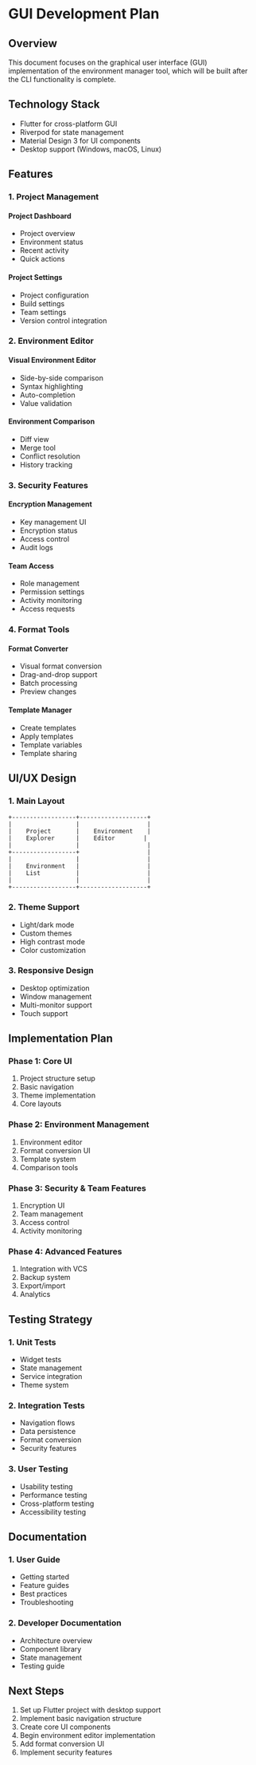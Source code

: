 # GUI Development Plan

## Overview

This document focuses on the graphical user interface (GUI) implementation of the environment manager tool, which will be built after the CLI functionality is complete.

## Technology Stack

- Flutter for cross-platform GUI
- Riverpod for state management
- Material Design 3 for UI components
- Desktop support (Windows, macOS, Linux)

## Features

### 1. Project Management

#### Project Dashboard
- Project overview
- Environment status
- Recent activity
- Quick actions

#### Project Settings
- Project configuration
- Build settings
- Team settings
- Version control integration

### 2. Environment Editor

#### Visual Environment Editor
- Side-by-side comparison
- Syntax highlighting
- Auto-completion
- Value validation

#### Environment Comparison
- Diff view
- Merge tool
- Conflict resolution
- History tracking

### 3. Security Features

#### Encryption Management
- Key management UI
- Encryption status
- Access control
- Audit logs

#### Team Access
- Role management
- Permission settings
- Activity monitoring
- Access requests

### 4. Format Tools

#### Format Converter
- Visual format conversion
- Drag-and-drop support
- Batch processing
- Preview changes

#### Template Manager
- Create templates
- Apply templates
- Template variables
- Template sharing

## UI/UX Design

### 1. Main Layout
```
+------------------+-------------------+
|                  |                   |
|    Project       |    Environment    |
|    Explorer      |    Editor        |
|                  |                   |
+------------------+                   |
|                  |                   |
|    Environment   |                   |
|    List          |                   |
|                  |                   |
+------------------+-------------------+
```

### 2. Theme Support
- Light/dark mode
- Custom themes
- High contrast mode
- Color customization

### 3. Responsive Design
- Desktop optimization
- Window management
- Multi-monitor support
- Touch support

## Implementation Plan

### Phase 1: Core UI
1. Project structure setup
2. Basic navigation
3. Theme implementation
4. Core layouts

### Phase 2: Environment Management
1. Environment editor
2. Format conversion UI
3. Template system
4. Comparison tools

### Phase 3: Security & Team Features
1. Encryption UI
2. Team management
3. Access control
4. Activity monitoring

### Phase 4: Advanced Features
1. Integration with VCS
2. Backup system
3. Export/import
4. Analytics

## Testing Strategy

### 1. Unit Tests
- Widget tests
- State management
- Service integration
- Theme system

### 2. Integration Tests
- Navigation flows
- Data persistence
- Format conversion
- Security features

### 3. User Testing
- Usability testing
- Performance testing
- Cross-platform testing
- Accessibility testing

## Documentation

### 1. User Guide
- Getting started
- Feature guides
- Best practices
- Troubleshooting

### 2. Developer Documentation
- Architecture overview
- Component library
- State management
- Testing guide

## Next Steps

1. Set up Flutter project with desktop support
2. Implement basic navigation structure
3. Create core UI components
4. Begin environment editor implementation
5. Add format conversion UI
6. Implement security features
